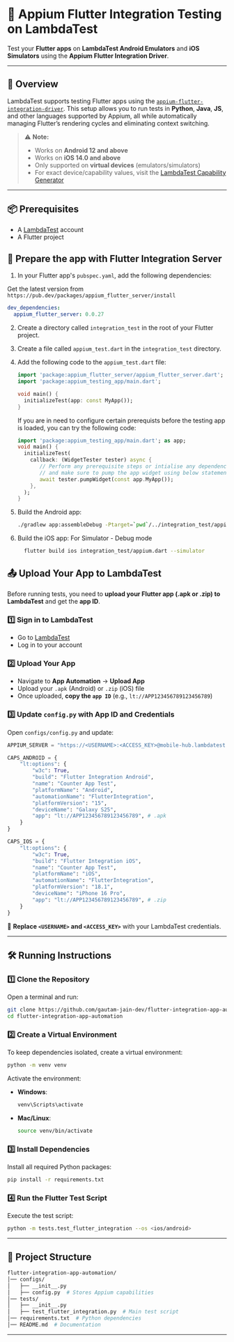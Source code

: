 # 🧪 Appium Flutter Integration Testing on LambdaTest


Test your **Flutter apps** on **LambdaTest Android Emulators** and **iOS Simulators** using the **Appium Flutter Integration Driver**.

---


## 🚀 Overview

LambdaTest supports testing Flutter apps using the [`appium-flutter-integration-driver`](https://github.com/AppiumTestDistribution/appium-flutter-integration-driver). This setup allows you to run tests in **Python**, **Java**, **JS**, and other languages supported by Appium, all while automatically managing Flutter’s rendering cycles and eliminating context switching.

> ⚠️ **Note:**  
> - Works on **Android 12 and above**  
> - Works on **iOS 14.0 and above**  
> - Only supported on **virtual devices** (emulators/simulators)  
> - For exact device/capability values, visit the [LambdaTest Capability Generator](https://www.lambdatest.com/capabilities-generator/)

---


## 📦 Prerequisites

- A [LambdaTest](https://www.lambdatest.com/) account
- A Flutter project


## 🔧 Prepare the app with Flutter Integration Server

1. In your Flutter app's `pubspec.yaml`, add the following dependencies:

Get the latest version from `https://pub.dev/packages/appium_flutter_server/install`

   ```yaml
   dev_dependencies:
     appium_flutter_server: 0.0.27
   ```

2. Create a directory called `integration_test` in the root of your Flutter project.
3. Create a file called `appium_test.dart` in the `integration_test` directory.
4. Add the following code to the `appium_test.dart` file:

   ```dart
   import 'package:appium_flutter_server/appium_flutter_server.dart';
   import 'package:appium_testing_app/main.dart';

   void main() {
     initializeTest(app: const MyApp());
   }
   ```
   If you are in need to configure certain prerequists before the testing app is loaded, you can try the following code:
   ```dart
   import 'package:appium_testing_app/main.dart'; as app;
   void main() {
     initializeTest(
       callback: (WidgetTester tester) async {
          // Perform any prerequisite steps or intialise any dependencies required by the app
          // and make sure to pump the app widget using below statement.
          await tester.pumpWidget(const app.MyApp());
       },
     );
   }
   ```

5. Build the Android app:

   ```bash
   ./gradlew app:assembleDebug -Ptarget=`pwd`/../integration_test/appium.dart
   ```

6. Build the iOS app:
    For Simulator - Debug mode
    ```bash
      flutter build ios integration_test/appium.dart --simulator
    ```



## 📤 Upload Your App to LambdaTest
Before running tests, you need to **upload your Flutter app (.apk or .zip) to LambdaTest** and get the **app ID**.

### **1️⃣ Sign in to LambdaTest**
- Go to [LambdaTest](https://www.lambdatest.com/)
- Log in to your account

### **2️⃣ Upload Your App**
- Navigate to **App Automation** → **Upload App**
- Upload your `.apk` (Android) or `.zip` (iOS) file
- Once uploaded, **copy the `app ID`** (e.g., `lt://APP123456789123456789`)

### **3️⃣ Update `config.py` with App ID and Credentials**
Open `configs/config.py` and update:
```python
APPIUM_SERVER = "https://<USERNAME>:<ACCESS_KEY>@mobile-hub.lambdatest.com/wd/hub"

CAPS_ANDROID = {
    "lt:options": {
		"w3c": True,
        "build": "Flutter Integration Android",
        "name": "Counter App Test",
        "platformName": "Android",
        "automationName": "FlutterIntegration",
        "platformVersion": "15",
        "deviceName": "Galaxy S25",
        "app": "lt://APP123456789123456789", # .apk 
    }
}

CAPS_IOS = {
    "lt:options": {
		"w3c": True,
        "build": "Flutter Integration iOS",
        "name": "Counter App Test",
        "platformName": "iOS",
        "automationName": "FlutterIntegration",
        "platformVersion": "18.1",
        "deviceName": "iPhone 16 Pro",
        "app": "lt://APP123456789123456789", # .zip
    }
}
```
📌 **Replace `<USERNAME>` and `<ACCESS_KEY>`** with your LambdaTest credentials.  

---


## 🛠️ Running Instructions

### **1️⃣ Clone the Repository**
Open a terminal and run:
```bash
git clone https://github.com/gautam-jain-dev/flutter-integration-app-automation.git
cd flutter-integration-app-automation
```

### **2️⃣ Create a Virtual Environment**
To keep dependencies isolated, create a virtual environment:
```bash
python -m venv venv
```
Activate the environment:  
- **Windows**:  
  ```bash
  venv\Scripts\activate
  ```
- **Mac/Linux**:  
  ```bash
  source venv/bin/activate
  ```

### **3️⃣ Install Dependencies**
Install all required Python packages:
```bash
pip install -r requirements.txt
```

### **4️⃣ Run the Flutter Test Script**
Execute the test script:
```bash
python -m tests.test_flutter_integration --os <ios/android>
```

---


## 📁 Project Structure
```bash
flutter-integration-app-automation/
│── configs/
│   ├── __init__.py
│   ├── config.py  # Stores Appium capabilities
│── tests/
│   ├── __init__.py
│   ├── test_flutter_integration.py  # Main test script
│── requirements.txt  # Python dependencies
│── README.md  # Documentation
```

---